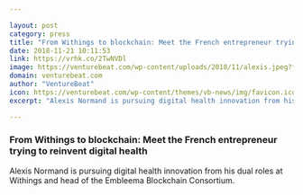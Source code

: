 ```yaml
---

layout: post
category: press
title: "From Withings to blockchain: Meet the French entrepreneur trying to reinvent digital health"
date: 2018-11-21 10:11:53
link: https://vrhk.co/2TwNVDl
image: https://venturebeat.com/wp-content/uploads/2018/11/alexis.jpeg?fit=1050%2C600&strip=all
domain: venturebeat.com
author: "VentureBeat"
icon: https://venturebeat.com/wp-content/themes/vb-news/img/favicon.ico
excerpt: "Alexis Normand is pursuing digital health innovation from his dual roles at Withings and head of the Embleema Blockchain Consortium."

---
```


### From Withings to blockchain: Meet the French entrepreneur trying to reinvent digital health

Alexis Normand is pursuing digital health innovation from his dual roles at Withings and head of the Embleema Blockchain Consortium.